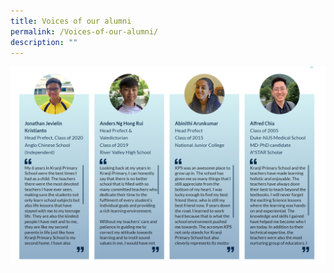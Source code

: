 ```yaml
---
title: Voices of our alumni
permalink: /Voices-of-our-alumni/
description: ""
---
```

![](/images/Homepage/S2.png)